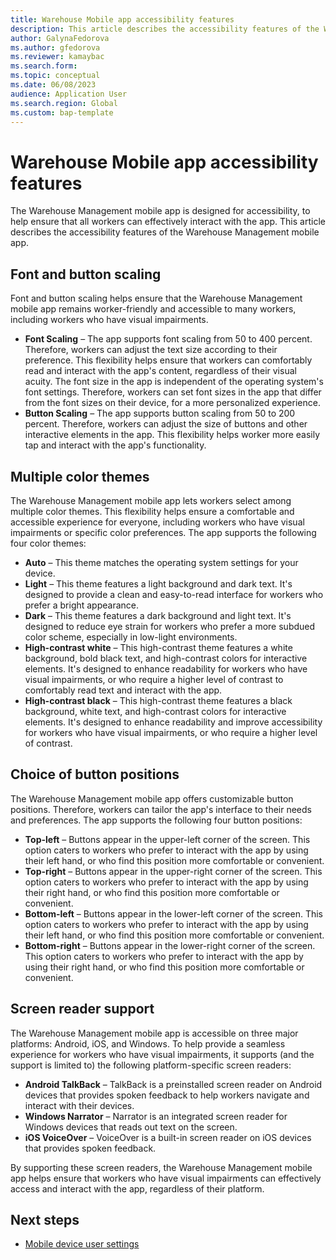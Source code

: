```yaml
---
title: Warehouse Mobile app accessibility features
description: This article describes the accessibility features of the Warehouse Management mobile app.
author: GalynaFedorova
ms.author: gfedorova
ms.reviewer: kamaybac
ms.search.form:
ms.topic: conceptual
ms.date: 06/08/2023
audience: Application User
ms.search.region: Global
ms.custom: bap-template
---
```


# Warehouse Mobile app accessibility features

The Warehouse Management mobile app is designed for accessibility, to help ensure that all workers can effectively interact with the app. This article describes the accessibility features of the Warehouse Management mobile app.

## Font and button scaling

Font and button scaling helps ensure that the Warehouse Management mobile app remains worker-friendly and accessible to many workers, including workers who have visual impairments.

- **Font Scaling** – The app supports font scaling from 50 to 400 percent. Therefore, workers can adjust the text size according to their preference. This flexibility helps ensure that workers can comfortably read and interact with the app's content, regardless of their visual acuity. The font size in the app is independent of the operating system's font settings. Therefore, workers can set font sizes in the app that differ from the font sizes on their device, for a more personalized experience.
- **Button Scaling** – The app supports button scaling from 50 to 200 percent. Therefore, workers can adjust the size of buttons and other interactive elements in the app. This flexibility helps worker more easily tap and interact with the app's functionality.

## Multiple color themes

The Warehouse Management mobile app lets workers select among multiple color themes. This flexibility helps ensure a comfortable and accessible experience for everyone, including workers who have visual impairments or specific color preferences. The app supports the following four color themes:

- **Auto** – This theme matches the operating system settings for your device.
- **Light** – This theme features a light background and dark text. It's designed to provide a clean and easy-to-read interface for workers who prefer a bright appearance.
- **Dark** – This theme features a dark background and light text. It's designed to reduce eye strain for workers who prefer a more subdued color scheme, especially in low-light environments.
- **High-contrast white** – This high-contrast theme features a white background, bold black text, and high-contrast colors for interactive elements. It's designed to enhance readability for workers who have visual impairments, or who require a higher level of contrast to comfortably read text and interact with the app.
- **High-contrast black** – This high-contrast theme features a black background, white text, and high-contrast colors for interactive elements. It's designed to enhance readability and improve accessibility for workers who have visual impairments, or who require a higher level of contrast.

## Choice of button positions

The Warehouse Management mobile app offers customizable button positions. Therefore, workers can tailor the app's interface to their needs and preferences. The app supports the following four button positions:

- **Top-left** – Buttons appear in the upper-left corner of the screen. This option caters to workers who prefer to interact with the app by using their left hand, or who find this position more comfortable or convenient.
- **Top-right** – Buttons appear in the upper-right corner of the screen. This option caters to workers who prefer to interact with the app by using their right hand, or who find this position more comfortable or convenient.
- **Bottom-left** – Buttons appear in the lower-left corner of the screen. This option caters to workers who prefer to interact with the app by using their left hand, or who find this position more comfortable or convenient.
- **Bottom-right** – Buttons appear in the lower-right corner of the screen. This option caters to workers who prefer to interact with the app by using their right hand, or who find this position more comfortable or convenient.

## Screen reader support

The Warehouse Management mobile app is accessible on three major platforms: Android, iOS, and Windows. To help provide a seamless experience for workers who have visual impairments, it supports (and the support is limited to) the following platform-specific screen readers:

- **Android TalkBack** – TalkBack is a preinstalled screen reader on Android devices that provides spoken feedback to help workers navigate and interact with their devices.
- **Windows Narrator** – Narrator is an integrated screen reader for Windows devices that reads out text on the screen.
- **iOS VoiceOver** – VoiceOver is a built-in screen reader on iOS devices that provides spoken feedback.

By supporting these screen readers, the Warehouse Management mobile app helps ensure that workers who have visual impairments can effectively access and interact with the app, regardless of their platform.

## Next steps

- [Mobile device user settings](mobile-device-user-settings.md)
